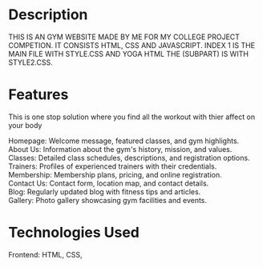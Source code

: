 # Description<br>
THIS IS AN GYM WEBSITE MADE BY ME FOR MY COLLEGE PROJECT COMPETION. IT CONSISTS HTML, CSS AND JAVASCRIPT. INDEX 1 IS THE MAIN FILE WITH STYLE.CSS AND YOGA HTML THE (SUBPART) IS WITH STYLE2.CSS. <br>
# Features<br>
This is one stop solution where you find all the workout with thier affect on your body

Homepage: Welcome message, featured classes, and gym highlights.<br>
About Us: Information about the gym's history, mission, and values.<br>
Classes: Detailed class schedules, descriptions, and registration options.<br>
Trainers: Profiles of experienced trainers with their credentials.<br>
Membership: Membership plans, pricing, and online registration.<br>
Contact Us: Contact form, location map, and contact details.<br>
Blog: Regularly updated blog with fitness tips and articles.<br>
Gallery: Photo gallery showcasing gym facilities and events.<br>
# Technologies Used <br>

Frontend: HTML, CSS, 
